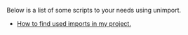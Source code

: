 Below is a list of some scripts to your needs using unimport.

- [How to find used imports in my project.](/scripts/used-imports.md)
